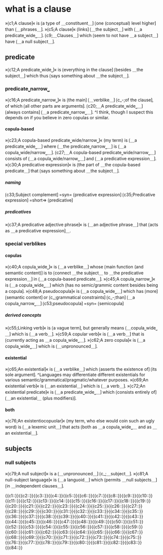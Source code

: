 # what is a clause

»⟮c1;A clause⟯« is ⟮a type of ＿constituent＿⟯ ⟮one (conceptual) level higher⟯ than ⟮＿phrases＿⟯.
»⟮c5;A clause⟯« ⟮links⟯ ⟮＿the subject＿⟯ with ⟮＿a predicate⎵wide⎵＿⟯. 
⟮c9;＿Clauses＿⟯ which ⟮seem to not have ＿a subject＿⟯ have ⟮＿a null subject＿⟯.

## predicate

»⟮c12;A predicate⎵wide⎵⟯« is ⟮everything in the clause⟯ ⟮besides ＿the subject＿⟯ which thus ⟮says something about ＿the subject＿⟯.

### predicate⎵narrow⎵

»⟮c16;A predicate⎵narrow⎵⟯« is ⟮the main⟯ ⟮＿verblike＿⟯ ⟮c_-;of the clause⟯, of which ⟮all other parts are arguments⟯.
⟮c20;＿A predicate⎵wide⎵＿⟯ ⟮always contains⟯ ⟮＿a predicate⎵narrow⎵＿⟯.
^I think, though I suspect this depends on if you believe in zero copulas or similar.

#### copula-based

»⟮c23;A copula-based predicate⎵wide/narrow⎵⟯« (my term) is ⟮＿a predicate⎵wide⎵＿⟯ where ⟮＿the predicate⎵narrow⎵＿⟯ is ⟮＿a copula⎵wide/narrow⎵＿⟯.
⟮c27;＿A copula-based predicate⎵wide/narrow⎵＿⟯ consists of ⟮＿a copula⎵wide/narrow⎵＿⟯ and ⟮＿a predicative expression＿⟯.
»⟮c30;A predicative expression⟯« is ⟮the part of ＿the copula-based predicate＿⟯ that ⟮says something about ＿the subject＿⟯.

##### naming

⟮c33;Subject complement⟯ =syn= ⟮predicative expression⟯
⟮c35;Predicative expression⟯ =short=> ⟮predicative⟯

##### predicatives

»⟮c37;A predicative adjective phrase⟯« is ⟮＿an adjective phrase＿⟯ that ⟮acts as ＿a predicative expression⟯＿.

### special verblikes

#### copulas

»⟮c40;A copula⎵wide⎵⟯« is ⟮＿a verblike＿⟯ whose ⟮main function (and semantic content)⟯ is to ⟮connect ＿the subject＿ to ＿the predicative expression＿⟯ in ⟮＿a copula-based predicate＿⟯.
»⟮c45;A copula⎵narrow⎵⟯« is ⟮＿a copula⎵wide⎵＿⟯ which ⟮has no semic/grammic content besides being a copula⟯.
»⟮c48;A pseudocopula⟯« is ⟮＿a copula⎵wide⎵＿⟯ which has ⟮more⟯ ⟮semantic content⟯ or ⟮c_;grammatical constraints⟯ ⟮c_-;than⟯ ⟮＿a copula⎵narrow⎵＿⟯
⟮c53;pseudocopula⟯ =syn= ⟮semicopula⟯ 

##### derived concepts

»⟮c55;Linking verb⟯« is ⟮a vague term⟯, but generally means ⟮＿copula⎵wide⎵＿⟯ which is ⟮＿a verb＿⟯.
»⟮c59;A copular verb⟯« is ⟮＿a verb＿⟯ that is ⟮currently acting as ＿a copula⎵wide⎵＿⟯.
»⟮c62;A zero copula⟯« is ⟮＿a copula⎵wide⎵＿⟯ which is ⟮＿unpronounced＿⟯.

#### existential 

»⟮c65;An existential⟯« is ⟮＿a verblike＿⟯ which ⟮asserts the existence of⟯ ⟮its sole argument⟯.
^Languages may differentiate different existentials for various semantic/grammatical/pragmatic/whatever purposes.
»⟮c69;An existential verb⟯« is ⟮＿an existential＿⟯ which is ⟮＿a verb＿⟯.
»⟮c72;An existential predicate⟯« is ⟮＿a predicate⎵wide⎵＿⟯ which ⟮consists entirely of⟯ ⟮＿an existential＿ (plus modifiers)⟯.

#### both

»⟮c76;An existentiocopuolar⟯« (my term, who else would coin such an ugly word) is ⟮＿a lexemic unit＿⟯ that acts ⟮both as ＿a copula⎵wide⎵＿ and as ＿an existential＿⟯.

## subjects

### null subjects

»⟮c79;A null subject⟯« is a ⟮＿unpronounced＿⟯ ⟮c_;＿subject＿⟯.
»⟮c81;A null-subject language⟯« is ⟮＿a languoid＿⟯ which ⟮permits ＿null subjects＿⟯ ⟮in ＿independent clauses＿⟯.

<span class='cloze-dump'>{{c1::}}{{c2::}}{{c3::}}{{c4::}}{{c5::}}{{c6::}}{{c7::}}{{c8::}}{{c9::}}{{c10::}}{{c11::}}{{c12::}}{{c13::}}{{c14::}}{{c15::}}{{c16::}}{{c17::}}{{c18::}}{{c19::}}{{c20::}}{{c21::}}{{c22::}}{{c23::}}{{c24::}}{{c25::}}{{c26::}}{{c27::}}{{c28::}}{{c29::}}{{c30::}}{{c31::}}{{c32::}}{{c33::}}{{c34::}}{{c35::}}{{c36::}}{{c37::}}{{c38::}}{{c39::}}{{c40::}}{{c41::}}{{c42::}}{{c43::}}{{c44::}}{{c45::}}{{c46::}}{{c47::}}{{c48::}}{{c49::}}{{c50::}}{{c51::}}{{c52::}}{{c53::}}{{c54::}}{{c55::}}{{c56::}}{{c57::}}{{c58::}}{{c59::}}{{c60::}}{{c61::}}{{c62::}}{{c63::}}{{c64::}}{{c65::}}{{c66::}}{{c67::}}{{c68::}}{{c69::}}{{c70::}}{{c71::}}{{c72::}}{{c73::}}{{c74::}}{{c75::}}{{c76::}}{{c77::}}{{c78::}}{{c79::}}{{c80::}}{{c81::}}{{c82::}}{{c83::}}{{c84::}}</span>
